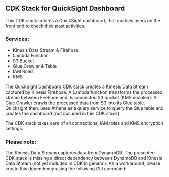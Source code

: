 <!-- ABOUT THE PROJECT -->
## CDK Stack for QuickSight Dashboard

This CDK stack creates a QuickSight dashboard, that enables users on the front end to check their past activities.

### Services:
* Kinesis Data Stream & Firehose
* Lambda Function
* S3 Bucket
* Glue Crawler & Table
* IAM Roles
* KMS

The QuickSight Dashboard CDK stack creates a Kinesis Data Stream captured by Kinesis Firehose. A Lambda function transforms the processed stream between Firehose and its connected S3 bucket (KMS enabled). A Glue Crawler crawls the processed data from S3 into its Glue table. Quicksight then, uses Athena as a query service to query the Glue table and creates the dashboard (not included in this CDK stack).

The CDK stack takes care of all connections, IAM roles and KMS encryption settings. 

### Please note:
The Kinesis Data Stream captures data from DynamoDB. The presented CDK stack is missing a direct dependency between DynamoDB and Kinesis Data Stream (not yet included in CDK in general). As a workaround, please create this dependency using the following CLI command: 
